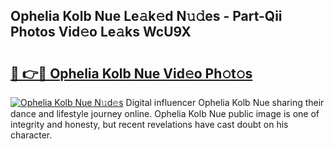## Ophelia Kolb Nue Le𝚊k𝚎d N𝚞𝚍es - Part-Qii Photos Vid𝚎o Le𝚊ks WcU9X

# <h2><a href="http://fbaawew.evod.top/?m=Ophelia+Kolb+Nue">🔗 👉🔴 Ophelia Kolb Nue Vid𝚎o Ph𝚘t𝚘s</a></h2>

[![Ophelia Kolb Nue N𝚞d𝚎s](https://i.imgur.com/8V9OHl7.gif)](http://fbaawew.evod.top/?m=Ophelia+Kolb+Nue)
Digital influencer Ophelia Kolb Nue sharing their dance and lifestyle journey online. Ophelia Kolb Nue public image is one of integrity and honesty, but recent revelations have cast doubt on his character. 
